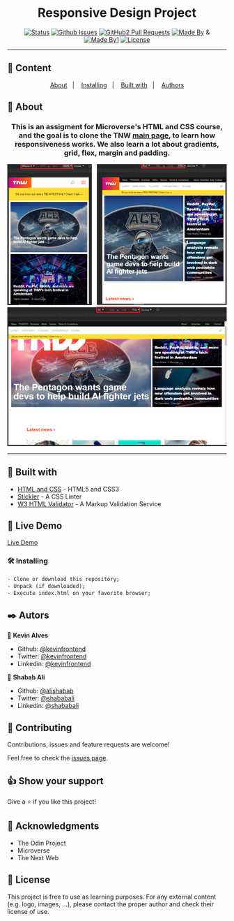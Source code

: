 
<h1 align="center">Responsive Design Project</h1>

<div align="center">

[![Status](https://img.shields.io/badge/status-active-success.svg)](https://raw.githack.com/alishabab/cloning-thenextweb/feature/index.html)
[![Github Issues](https://img.shields.io/badge/GitHub-Issues-orange)](https://github.com/alishabab/cloning-thenextweb/issues)
[![GitHub2 Pull Requests](https://img.shields.io/badge/GitHub-Pull%20Requests-blue)](https://github.com/alishabab/cloning-thenextweb/pulls)
[![Made By](https://img.shields.io/badge/Made%20By-Kevin%20Alves-brightgreen)](https://github.com/kevinfrontend)
&
[![Made By1](https://img.shields.io/badge/Made%20By-Shabab%20Ali-brightgreen)](https://github.com/alishabab)
[![License](https://img.shields.io/badge/license-MIT-blue.svg)](/LICENSE)

</div>

---

## 📝 Content
<p align="center">
<a href="#about">About</a>&nbsp;&nbsp;&nbsp;|&nbsp;&nbsp;&nbsp;
<a href="#installing">Installing</a>&nbsp;&nbsp;&nbsp;|&nbsp;&nbsp;&nbsp;
<a href="#built_using">Built with</a>&nbsp;&nbsp;&nbsp;|&nbsp;&nbsp;&nbsp;
<a href="#authors">Authors</a>
</p>


## 🧐 About <a name = "about"></a>
<h3 align="center"> This is an assigment for Microverse's HTML and CSS course, and the goal is to clone the TNW <a href="https://thenextweb.com/">main page</a>, to learn how responsiveness works. We also learn a lot about gradients, grid, flex, margin and padding.</h3>
<p align="center">
  <a href="" rel="noopener">
 <img src="./img/screenshot.png" alt="Project Screenshot"></a>
</p>

---

## 🔧 Built with<a name = "built_using"></a>

- [HTML and CSS](https://www.w3schools.com/) - HTML5 and CSS3
- [Stickler](https://stickler-ci.com) - A CSS Linter 
- [W3 HTML Validator](https://validator.w3.org/) - A Markup Validation Service

## 🔴 Live Demo

[Live Demo](https://raw.githack.com/alishabab/cloning-thenextweb/feature/index.html)

### 🛠 Installing <a name = "installing"></a>

```
- Clone or download this repository;
- Unpack (if downloaded);
- Execute index.html on your favorite browser;

```
## ✒️  Autors <a name = "authors"></a>

👤 **Kevin Alves**

- Github: [@kevinfrontend](https://github.com/Kevinalvesdev)
- Twitter: [@kevinfrontend](https://twitter.com/kevinnnmn)
- Linkedin: [@kevinfrontend](https://www.linkedin.com/in/kevinnn/)

👤 **Shabab Ali**

- Github: [@alishabab](https://github.com/alishabab)
- Twitter: [@shababali](https://twitter.com/shababali)
- Linkedin: [@shababali](https://www.linkedin.com/in/shababali/)


## 🤝 Contributing

Contributions, issues and feature requests are welcome!

Feel free to check the [issues page](https://github.com/alishabab/cloning-thenextweb/issues).


## 👍 Show your support

Give a ⭐️ if you like this project!


## 👊 Acknowledgments

- The Odin Project
- Microverse
- The Next Web 


## 📝 License

This project is free to use as learning purposes. For any external content (e.g. logo, images, ...), please contact the proper author and check their license of use.
